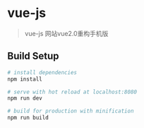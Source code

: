 # vue-js

> vue-js 网站vue2.0重构手机版

## Build Setup

``` bash
# install dependencies
npm install

# serve with hot reload at localhost:8080
npm run dev

# build for production with minification
npm run build
```

